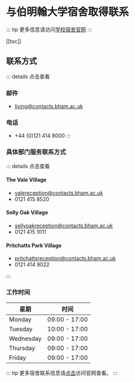 # 与伯明翰大学宿舍取得联系

::: tip
更多信息请访问[学校宿舍官网](https://www.birmingham.ac.uk/study/accommodation/index.aspx)
:::

[[toc]]

## 联系方式

::: details 点击查看

### 邮件

- living@contacts.bham.ac.uk

### 电话

- +44 (0)121 414 8000
:::



### 具体部门服务联系方式

::: details 点击查看

#### The Vale Village

- valereception@contacts.bham.ac.uk
- 0121 415 8520

#### Selly Oak Village

- sellyoakreception@contacts.bham.ac.uk
- 0121 415 1011

#### Pritchatts Park Village

- pritchattsreception@contacts.bham.ac.uk
- 0121 414 9022

:::


### 工作时间

| 星期 | 时间 | 
| --- | --- | 
| Monday | 09:00  - 17:00 | 
| Tuesday| 10:00 - 17:00| 
| Wednesday| 09:00  - 17:00| 
| Thursday| 09:00  - 17:00| 
| Friday| 09:00  - 17:00| 

::: tip
更多宿舍联系信息请[点击](https://www.birmingham.ac.uk/study/accommodation/contact-us.aspx)访问官网查看。
:::